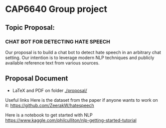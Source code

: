 # CAP6640 Group project

## Topic Proposal:

### CHAT BOT FOR DETECTING HATE SPEECH
Our proposal is to build a chat bot to detect hate speech in an arbitrary chat setting.  Our intention is to leverage modern NLP techniques and publicly available reference text from various sources.
 
## Proposal Document

- LaTeX and PDF on folder [./proposal/](./proposal/)

Useful links
Here is the dataset from the paper if anyone wants to work on it: https://github.com/ZeerakW/hatespeech

Here is a notebook to get started with NLP https://www.kaggle.com/philculliton/nlp-getting-started-tutorial